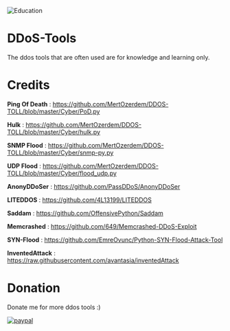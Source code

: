 ![Education](https://img.shields.io/badge/Use-At%20Your%20Own%20Risk-red.svg)

# DDoS-Tools
The ddos tools that are often used are for knowledge and learning only.

# Credits

**Ping Of Death** : https://github.com/MertOzerdem/DDOS-TOLL/blob/master/Cyber/PoD.py


**Hulk** : https://github.com/MertOzerdem/DDOS-TOLL/blob/master/Cyber/hulk.py


**SNMP Flood** : https://github.com/MertOzerdem/DDOS-TOLL/blob/master/Cyber/snmp-py.py


**UDP Flood** : https://github.com/MertOzerdem/DDOS-TOLL/blob/master/Cyber/flood_udp.py


**AnonyDDoSer** : https://github.com/PassDDoS/AnonyDDoSer


**LITEDDOS** : https://github.com/4L13199/LITEDDOS


**Saddam** : https://github.com/OffensivePython/Saddam


**Memcrashed** : https://github.com/649/Memcrashed-DDoS-Exploit


**SYN-Flood** : https://github.com/EmreOvunc/Python-SYN-Flood-Attack-Tool


**InventedAttack** : https://raw.githubusercontent.com/avantasia/inventedAttack


# Donation

Donate me for more ddos tools :)


[![paypal](https://www.paypalobjects.com/en_US/i/btn/btn_donateCC_LG.gif)](https://paypal.me/aalks)
